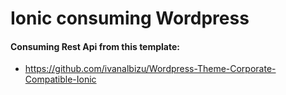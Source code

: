 # Ionic consuming Wordpress

#### Consuming Rest Api from this template:
- https://github.com/ivanalbizu/Wordpress-Theme-Corporate-Compatible-Ionic
